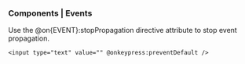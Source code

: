### Components | Events

Use the @on{EVENT}:stopPropagation directive attribute to stop event propagation.

```
<input type="text" value="" @onkeypress:preventDefault />
```